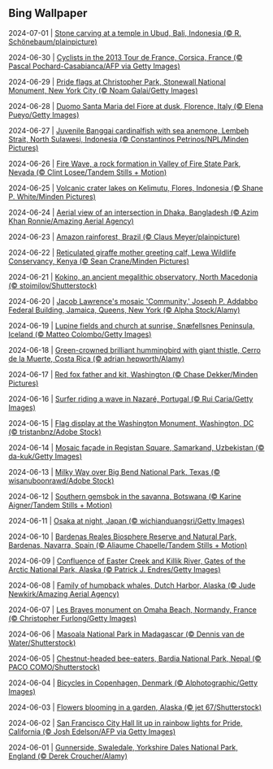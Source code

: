 ## Bing Wallpaper
2024-07-01 | [Stone carving at a temple in Ubud, Bali, Indonesia (© R. Schönebaum/plainpicture)](./wallpaper/2024-07-01.jpg) 

2024-06-30 | [Cyclists in the 2013 Tour de France, Corsica, France (© Pascal Pochard-Casabianca/AFP via Getty Images)](./wallpaper/2024-06-30.jpg) 

2024-06-29 | [Pride flags at Christopher Park, Stonewall National Monument, New York City (© Noam Galai/Getty Images)](./wallpaper/2024-06-29.jpg) 

2024-06-28 | [Duomo Santa Maria del Fiore at dusk, Florence, Italy (© Elena Pueyo/Getty Images)](./wallpaper/2024-06-28.jpg) 

2024-06-27 | [Juvenile Banggai cardinalfish with sea anemone, Lembeh Strait, North Sulawesi, Indonesia (© Constantinos Petrinos/NPL/Minden Pictures)](./wallpaper/2024-06-27.jpg) 

2024-06-26 | [Fire Wave, a rock formation in Valley of Fire State Park, Nevada (© Clint Losee/Tandem Stills + Motion)](./wallpaper/2024-06-26.jpg) 

2024-06-25 | [Volcanic crater lakes on Kelimutu, Flores, Indonesia (© Shane P. White/Minden Pictures)](./wallpaper/2024-06-25.jpg) 

2024-06-24 | [Aerial view of an intersection in Dhaka, Bangladesh (© Azim Khan Ronnie/Amazing Aerial Agency)](./wallpaper/2024-06-24.jpg) 

2024-06-23 | [Amazon rainforest, Brazil (© Claus Meyer/plainpicture)](./wallpaper/2024-06-23.jpg) 

2024-06-22 | [Reticulated giraffe mother greeting calf, Lewa Wildlife Conservancy, Kenya (© Sean Crane/Minden Pictures)](./wallpaper/2024-06-22.jpg) 

2024-06-21 | [Kokino, an ancient megalithic observatory, North Macedonia (© stoimilov/Shutterstock)](./wallpaper/2024-06-21.jpg) 

2024-06-20 | [Jacob Lawrence's mosaic 'Community,' Joseph P. Addabbo Federal Building, Jamaica, Queens, New York (© Alpha Stock/Alamy)](./wallpaper/2024-06-20.jpg) 

2024-06-19 | [Lupine fields and church at sunrise, Snæfellsnes Peninsula, Iceland (© Matteo Colombo/Getty Images)](./wallpaper/2024-06-19.jpg) 

2024-06-18 | [Green-crowned brilliant hummingbird with giant thistle, Cerro de la Muerte, Costa Rica (© adrian hepworth/Alamy)](./wallpaper/2024-06-18.jpg) 

2024-06-17 | [Red fox father and kit, Washington (© Chase Dekker/Minden Pictures)](./wallpaper/2024-06-17.jpg) 

2024-06-16 | [Surfer riding a wave in Nazaré, Portugal (© Rui Caria/Getty Images)](./wallpaper/2024-06-16.jpg) 

2024-06-15 | [Flag display at the Washington Monument, Washington, DC  (© tristanbnz/Adobe Stock)](./wallpaper/2024-06-15.jpg) 

2024-06-14 | [Mosaic façade in Registan Square, Samarkand, Uzbekistan (© da-kuk/Getty Images)](./wallpaper/2024-06-14.jpg) 

2024-06-13 | [Milky Way over Big Bend National Park, Texas (© wisanuboonrawd/Adobe Stock)](./wallpaper/2024-06-13.jpg) 

2024-06-12 | [Southern gemsbok in the savanna, Botswana (© Karine Aigner/Tandem Stills + Motion)](./wallpaper/2024-06-12.jpg) 

2024-06-11 | [Osaka at night, Japan (© wichianduangsri/Getty Images)](./wallpaper/2024-06-11.jpg) 

2024-06-10 | [Bardenas Reales Biosphere Reserve and Natural Park, Bardenas, Navarra, Spain (© Aliaume Chapelle/Tandem Stills + Motion)](./wallpaper/2024-06-10.jpg) 

2024-06-09 | [Confluence of Easter Creek and Killik River, Gates of the Arctic National Park, Alaska (© Patrick J. Endres/Getty Images)](./wallpaper/2024-06-09.jpg) 

2024-06-08 | [Family of humpback whales, Dutch Harbor, Alaska (© Jude Newkirk/Amazing Aerial Agency)](./wallpaper/2024-06-08.jpg) 

2024-06-07 | [Les Braves monument on Omaha Beach, Normandy, France (© Christopher Furlong/Getty Images)](./wallpaper/2024-06-07.jpg) 

2024-06-06 | [Masoala National Park in Madagascar (© Dennis van de Water/Shutterstock)](./wallpaper/2024-06-06.jpg) 

2024-06-05 | [Chestnut-headed bee-eaters, Bardia National Park, Nepal (© PACO COMO/Shutterstock)](./wallpaper/2024-06-05.jpg) 

2024-06-04 | [Bicycles in Copenhagen, Denmark (© Alphotographic/Getty Images)](./wallpaper/2024-06-04.jpg) 

2024-06-03 | [Flowers blooming in a garden, Alaska (© jet 67/Shutterstock)](./wallpaper/2024-06-03.jpg) 

2024-06-02 | [San Francisco City Hall lit up in rainbow lights for Pride, California (© Josh Edelson/AFP via Getty Images)](./wallpaper/2024-06-02.jpg) 

2024-06-01 | [Gunnerside, Swaledale, Yorkshire Dales National Park, England (© Derek Croucher/Alamy)](./wallpaper/2024-06-01.jpg) 

